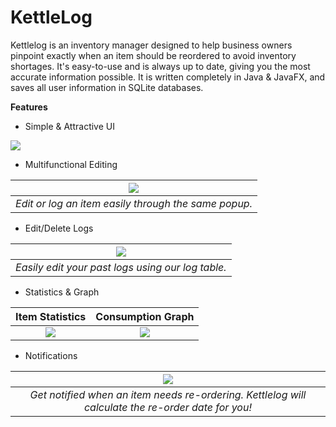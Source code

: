 # KettleLog

Kettlelog is an inventory manager designed to help business owners pinpoint exactly when an item should be reordered to avoid inventory shortages. It's easy-to-use and is always up to date, giving you the most accurate information possible. It is written completely in Java & JavaFX, and saves all user information in SQLite databases.

**Features**

* Simple & Attractive UI 

![](https://github.com/rhyzue/KettleLog/blob/master/Screenshots/maintable.png) 

* Multifunctional Editing

| ![](https://github.com/rhyzue/KettleLog/blob/master/Screenshots/edit.png) | 
|:--:| 
| *Edit or log an item easily through the same popup.* |

* Edit/Delete Logs

| ![](https://github.com/rhyzue/KettleLog/blob/master/Screenshots/logtable.png) | 
|:--:| 
| *Easily edit your past logs using our log table.* |

* Statistics & Graph 

Item Statistics            |  Consumption Graph
:-------------------------:|:-------------------------:
![](https://github.com/rhyzue/KettleLog/blob/master/Screenshots/stats.png)  |  ![](https://github.com/rhyzue/KettleLog/blob/master/Screenshots/graph.png)

* Notifications

| <img src="https://github.com/rhyzue/KettleLog/blob/master/Screenshots/notifs.png"/> | 
|:--:| 
| *Get notified when an item needs re-ordering. Kettlelog will calculate the re-order date for you!* |
